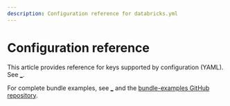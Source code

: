 ```yaml
---
description: Configuration reference for databricks.yml
---
```


<!-- DO NOT EDIT. This file is autogenerated with https://github.com/databricks/cli -->

# Configuration reference

This article provides reference for keys supported by <DABS> configuration (YAML). See [_](/dev-tools/bundles/index.md).

For complete bundle examples, see [_](/dev-tools/bundles/resource-examples.md) and the [bundle-examples GitHub repository](https://github.com/databricks/bundle-examples).
